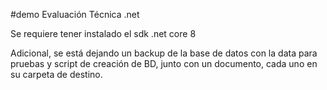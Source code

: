 #demo
Evaluación Técnica .net

Se requiere tener instalado el sdk .net core 8

Adicional, se está dejando un backup de la base de datos con la data para pruebas y script de creación de BD, junto con un documento, cada uno en su carpeta de destino.


